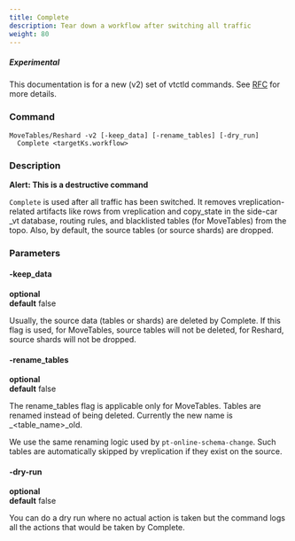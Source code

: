 ```yaml
---
title: Complete
description: Tear down a workflow after switching all traffic
weight: 80
---
```

##### _Experimental_
This documentation is for a new (v2) set of vtctld commands. See [RFC](https://github.com/vitessio/vitess/issues/7225) for more details.

### Command

```
MoveTables/Reshard -v2 [-keep_data] [-rename_tables] [-dry_run]
  Complete <targetKs.workflow>
```

### Description
**Alert: This is a destructive command**

`Complete` is used after all traffic has been switched. It removes vreplication-related artifacts like rows from vreplication and copy_state in the side-car \_vt database, routing rules, and blacklisted tables (for MoveTables) from the topo. Also, by default, the source tables (or source shards) are dropped.

### Parameters

#### -keep_data
**optional**\
**default** false

<div class="cmd">

Usually, the source data (tables or shards) are deleted by Complete. If this flag is used, for MoveTables, source tables will not be deleted, for Reshard, source shards will not be dropped.

</div>

#### -rename_tables
**optional**\
**default** false

<div class="cmd">

The rename_tables flag is applicable only for MoveTables. Tables are renamed instead of being deleted. Currently the new name is _&lt;table_name&gt;_old.

We use the same renaming logic used by `pt-online-schema-change`. Such tables are automatically skipped by vreplication if they exist on the source.

</div>

#### -dry-run
**optional**\
**default** false

<div class="cmd">
You can do a dry run where no actual action is taken but the command logs all the actions that would be taken
by Complete.
</div>
